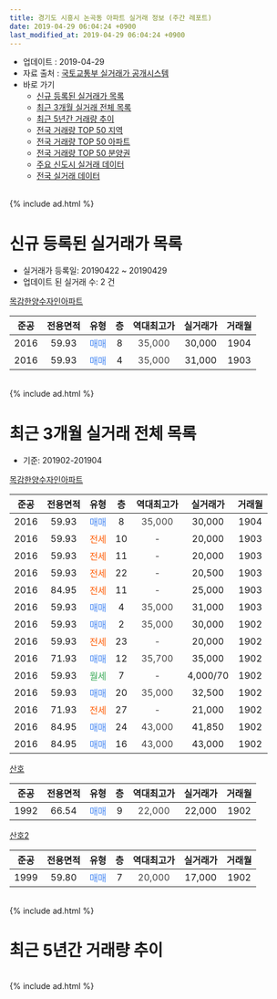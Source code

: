 ```yaml
---
title: 경기도 시흥시 논곡동 아파트 실거래 정보 (주간 레포트)
date: 2019-04-29 06:04:24 +0900
last_modified_at: 2019-04-29 06:04:24 +0900
---
```


* 업데이트 : 2019-04-29
* 자료 출처 : [국토교통부 실거래가 공개시스템](http://rt.molit.go.kr)
* 바로 가기
    * [신규 등록된 실거래가 목록](#신규-등록된-실거래가-목록)
    * [최근 3개월 실거래 전체 목록](#최근-3개월-실거래-전체-목록)
    * [최근 5년간 거래량 추이](#최근-5년간-거래량-추이)
    * [전국 거래량 TOP 50 지역](https://inasie.github.io/apt-trade-info/최근-3개월-전국에서-가장-거래가-많이-발생한-지역)
    * [전국 거래량 TOP 50 아파트](https://inasie.github.io/apt-trade-info/최근-3개월-전국에서-가장-거래가-많이-발생한-아파트)
    * [전국 거래량 TOP 50 분양권](https://inasie.github.io/apt-trade-info/최근-3개월-전국에서-가장-거래가-많이-발생한-분양권)
    * [주요 신도시 실거래 데이터](https://inasie.github.io/apt-trade-info/주요-신도시)
    * [전국 실거래 데이터](https://inasie.github.io/apt-trade-info/전국)
<br>
{% include ad.html %}
<br>

# 신규 등록된 실거래가 목록
* 실거래가 등록일: 20190422 ~ 20190429
* 업데이트 된 실거래 수: 2 건


[목감한양수자인아파트](https://search.naver.com/search.naver?query=%EA%B2%BD%EA%B8%B0%EB%8F%84+%EC%8B%9C%ED%9D%A5%EC%8B%9C+%EB%85%BC%EA%B3%A1%EB%8F%99+%EB%AA%A9%EA%B0%90%ED%95%9C%EC%96%91%EC%88%98%EC%9E%90%EC%9D%B8%EC%95%84%ED%8C%8C%ED%8A%B8)

|준공|전용면적|유형|층|역대최고가|실거래가|거래월|
|:---:|:---:|:---:|:---:|:---:|:---:|:---:|
|2016|59.93|<span style="color:#4285f3">매매</span>|8|<span style="color:#444444">35,000</span>|30,000|1904|
|2016|59.93|<span style="color:#4285f3">매매</span>|4|<span style="color:#444444">35,000</span>|31,000|1903|


<br>
{% include ad.html %}
<br>

# 최근 3개월 실거래 전체 목록
* 기준: 201902-201904


[목감한양수자인아파트](https://search.naver.com/search.naver?query=%EA%B2%BD%EA%B8%B0%EB%8F%84+%EC%8B%9C%ED%9D%A5%EC%8B%9C+%EB%85%BC%EA%B3%A1%EB%8F%99+%EB%AA%A9%EA%B0%90%ED%95%9C%EC%96%91%EC%88%98%EC%9E%90%EC%9D%B8%EC%95%84%ED%8C%8C%ED%8A%B8)

|준공|전용면적|유형|층|역대최고가|실거래가|거래월|
|:---:|:---:|:---:|:---:|:---:|:---:|:---:|
|2016|59.93|<span style="color:#4285f3">매매</span>|8|<span style="color:#444444">35,000</span>|30,000|1904|
|2016|59.93|<span style="color:#ff5a00">전세</span>|10|<span style="color:#444444">-</span>|20,000|1903|
|2016|59.93|<span style="color:#ff5a00">전세</span>|11|<span style="color:#444444">-</span>|20,000|1903|
|2016|59.93|<span style="color:#ff5a00">전세</span>|22|<span style="color:#444444">-</span>|20,500|1903|
|2016|84.95|<span style="color:#ff5a00">전세</span>|11|<span style="color:#444444">-</span>|25,000|1903|
|2016|59.93|<span style="color:#4285f3">매매</span>|4|<span style="color:#444444">35,000</span>|31,000|1903|
|2016|59.93|<span style="color:#4285f3">매매</span>|2|<span style="color:#444444">35,000</span>|30,000|1902|
|2016|59.93|<span style="color:#ff5a00">전세</span>|23|<span style="color:#444444">-</span>|20,000|1902|
|2016|71.93|<span style="color:#4285f3">매매</span>|12|<span style="color:#444444">35,700</span>|35,000|1902|
|2016|59.93|<span style="color:#34a853">월세</span>|7|<span style="color:#444444">-</span>|4,000/70|1902|
|2016|59.93|<span style="color:#4285f3">매매</span>|20|<span style="color:#444444">35,000</span>|32,500|1902|
|2016|71.93|<span style="color:#ff5a00">전세</span>|27|<span style="color:#444444">-</span>|21,000|1902|
|2016|84.95|<span style="color:#4285f3">매매</span>|24|<span style="color:#444444">43,000</span>|41,850|1902|
|2016|84.95|<span style="color:#4285f3">매매</span>|16|<span style="color:#444444">43,000</span>|43,000|1902|

[산호](https://search.naver.com/search.naver?query=%EA%B2%BD%EA%B8%B0%EB%8F%84+%EC%8B%9C%ED%9D%A5%EC%8B%9C+%EB%85%BC%EA%B3%A1%EB%8F%99+%EC%82%B0%ED%98%B8)

|준공|전용면적|유형|층|역대최고가|실거래가|거래월|
|:---:|:---:|:---:|:---:|:---:|:---:|:---:|
|1992|66.54|<span style="color:#4285f3">매매</span>|9|<span style="color:#444444">22,000</span>|22,000|1902|

[산호2](https://search.naver.com/search.naver?query=%EA%B2%BD%EA%B8%B0%EB%8F%84+%EC%8B%9C%ED%9D%A5%EC%8B%9C+%EB%85%BC%EA%B3%A1%EB%8F%99+%EC%82%B0%ED%98%B82)

|준공|전용면적|유형|층|역대최고가|실거래가|거래월|
|:---:|:---:|:---:|:---:|:---:|:---:|:---:|
|1999|59.80|<span style="color:#4285f3">매매</span>|7|<span style="color:#444444">20,000</span>|17,000|1902|


<br>
{% include ad.html %}
<br>

# 최근 5년간 거래량 추이


<div style="width:100%;">
    <canvas id="deal_progress" height="200"></canvas>
</div>

<script>
new Chart(document.getElementById("deal_progress"), {
    type: 'line',
    data: {
        labels: ['201404','201405','201406','201407','201408','201409','201410','201411','201412','201501','201502','201503','201504','201505','201506','201507','201508','201509','201510','201511','201512','201601','201602','201603','201604','201605','201606','201607','201608','201609','201610','201611','201612','201701','201702','201703','201704','201705','201706','201707','201708','201709','201710','201711','201712','201801','201802','201803','201804','201805','201806','201807','201808','201809','201810','201811','201812','201901','201902','201903','201904'],
        datasets: [{
            label: '매매',
            pointRadius: 1,
            data: [3, 2, 0, 2, 1, 4, 1, 4, 3, 4, 1, 4, 2, 5, 5, 4, 4, 6, 1, 0, 0, 3, 3, 2, 1, 1, 5, 2, 3, 5, 6, 2, 3, 1, 6, 8, 4, 9, 6, 3, 2, 2, 0, 2, 2, 2, 1, 3, 0, 5, 2, 2, 8, 10, 4, 6, 3, 3, 7, 1, 1],
            borderColor: "rgba(255, 201, 14, 1)",
            backgroundColor: "rgba(255, 201, 14, 0.5)",
            fill: false,
            lineTension: 0
        },{
            label: '전월세',
            pointRadius: 1,
            data: [2, 0, 3, 1, 1, 1, 3, 1, 0, 2, 2, 1, 0, 5, 2, 6, 2, 1, 2, 1, 1, 2, 2, 0, 0, 4, 1, 3, 2, 4, 17, 19, 12, 2, 8, 5, 3, 2, 3, 3, 5, 5, 3, 3, 0, 2, 3, 2, 6, 5, 2, 5, 5, 6, 7, 8, 4, 7, 3, 4, 0],
            borderColor: "rgba(0, 141, 185, 1)",
            backgroundColor: "rgba(0, 141, 185, 0.5)",
            fill: false,
            lineTension: 0
        }
        ]
    },
    options: {
        responsive: true,
        title: {
            display: false
        },
        tooltips: {
            mode: 'index',
            intersect: false
        },
        hover: {
            mode: 'nearest',
            intersect: true
        },
        scales: {
            xAxes: [{
                display: true,
                scaleLabel: {
                    display: true,
                    labelString: '년/월'
                }
            }],
            yAxes: [{
                display: true,
                ticks: {
                    suggestedMin: 0,
                },
                scaleLabel: {
                    display: true,
                    labelString: '실거래 수'
                }
            }]
        }
    }
});

</script>


<br>
{% include ad.html %}
<br>

